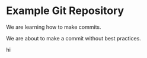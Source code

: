 # Example Git Repository

We are learning how to make commits.

We are about to make a commit without best practices.

hi